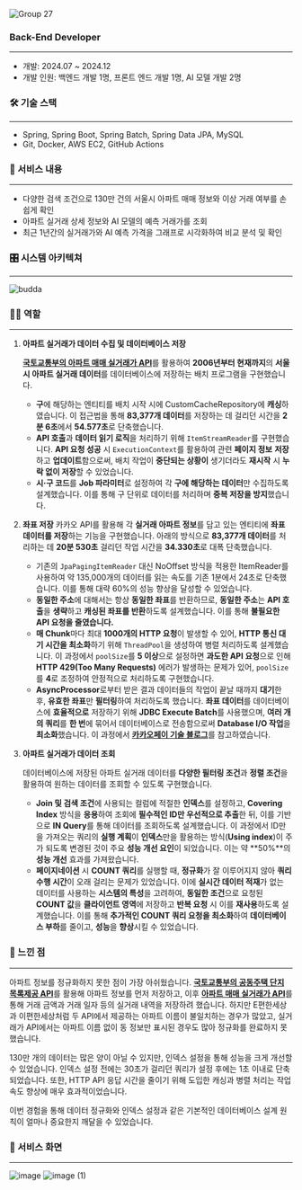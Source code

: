 ![Group 27](https://github.com/user-attachments/assets/6c05aa48-92a3-409b-af24-1945a17d6f42)

### **Back-End Developer**                        
---
- 개발: 2024.07 ~ 2024.12
- 개발 인원: 백엔드 개발 1명, 프론트 엔드 개발 1명, AI 모델 개발 2명

### 🛠 기술 스택

---
- Spring, Spring Boot, Spring Batch, Spring Data JPA, MySQL
- Git, Docker, AWS EC2, GitHub Actions

### 📖 서비스 내용

---

- 다양한 검색 조건으로 130만 건의 서울시 아파트 매매 정보와 이상 거래 여부를 손쉽게 확인
- 아파트 실거래 상세 정보와 AI 모델의 예측 거래가를 조회
- 최근 1년간의 실거래가와 AI 예측 가격을 그래프로 시각화하여 비교 분석 및 확인

### 🎛️ 시스템 아키텍쳐

---
![budda](https://github.com/user-attachments/assets/6bbdfee3-8502-49c7-8836-f9ab0e8ab3bb)

### 🙋‍♂️ 역할

---

1. **아파트 실거래가 데이터 수집 및 데이터베이스 저장**
    
    [**국토교통부의 아파트 매매 실거래가 API**](https://www.data.go.kr/data/15126469/openapi.do#/API%20%EB%AA%A9%EB%A1%9D/getRTMSDataSvcAptTrade)를 활용하여 **2006년부터 현재까지**의 **서울시 아파트 실거래 데이터**를 데이터베이스에 저장하는 배치 프로그램을 구현했습니다.
    
    - **구**에 해당하는 엔티티를 배치 시작 시에 CustomCacheRepository에 **캐싱**하였습니다. 이 접근법을 통해 **83,377개 데이터**를 저장하는 데 걸리던 시간을 **2분 6초**에서 **54.577초**로 단축했습니다.
    - **API 호출**과 **데이터 읽기 로직**을 처리하기 위해 `ItemStreamReader`를 구현했습니다. **API 요청 성공** 시 `ExecutionContext`를 활용하여 관련 **페이지 정보** **저장**하고 **업데이트**함으로써,  배치 작업이 **중단되는 상황이** 생기더라도 **재시작** 시 **누락 없이 저장**할 수 있었습니다.
    - **시·구 코드**를 **Job 파라미터**로 설정하여 각 **구에 해당하는 데이터**만 수집하도록 설계했습니다. 이를 통해 구 단위로 데이터를 처리하며 **중복 저장을 방지**했습니다.
2. **좌표 저장**
카카오 API를 활용해 각 **실거래 아파트 정보**를 담고 있는 엔티티에 **좌표 데이터를 저장**하는 기능을 구현했습니다. 아래의 방식으로 **83,377개 데이터**를 처리하는 데 **20분 530초** 걸리던 작업 시간을 **34.330초**로 대폭 단축했습니다.
    - 기존의 `JpaPagingItemReader` 대신 NoOffset 방식을 적용한 ItemReader를 사용하여 약 135,000개의 데이터를 읽는 속도를 기존 1분에서 24초로 단축했습니다. 이를 통해 대략 60%의 성능 향상을 달성할 수 있었습니다.
    - **동일한 주소**에 대해서는 항상 **동일한 좌표**를 반환하므로, **동일한 주소**는 **API 호출**을 **생략**하고 **캐싱된 좌표를 반환**하도록 설계했습니다. 이를 통해 **불필요한 API 요청을 줄였습니다.**
    - **매 Chunk**마다 최대 **1000개의 HTTP 요청**이 발생할 수 있어, **HTTP 통신 대기 시간을 최소화**하기 위해 `ThreadPool`을 생성하여 병렬 처리하도록 설계했습니다. 이 과정에서 `poolSize`를 **5 이상**으로 설정하면 **과도한 API 요청**으로 인해 **HTTP 429(Too Many Requests)** 에러가 발생하는 문제가 있어, `poolSize`를 **4**로 조정하여 안정적으로 처리하도록 구현했습니다.
    - **AsyncProcessor**로부터 받은 결과 데이터들의 작업이 끝날 때까지 **대기**한 후, **유효한 좌표**만 **필터링**하여 처리하도록 했습니다. **좌표 데이터**를 데이터베이스에 **효율적으로** 저장하기 위해 **JDBC Execute Batch**를 사용했으며, **여러 개의 쿼리**를 **한 번**에 묶어서 데이터베이스로 전송함으로써 **Database I/O 작업**을 **최소화**했습니다. 이 과정에서 [**카카오페이 기술 블로그**](https://tech.kakaopay.com/post/spring-batch-performance/#%EB%B3%91%EB%A0%AC-%EC%B2%98%EB%A6%AC%EB%A1%9C-http-%ED%86%B5%EC%8B%A0-%EB%8C%80%EA%B8%B0-%EC%8B%9C%EA%B0%84-%EC%B5%9C%EC%86%8C%ED%99%94)를 참고하였습니다.
3. **아파트 실거래가 데이터 조회**
    
    데이터베이스에 저장된 아파트 실거래 데이터를 **다양한 필터링 조건**과 **정렬 조건**을 활용하여 원하는 데이터를 조회할 수 있도록 구현했습니다.
    
    - **Join 및 검색 조건**에 사용되는 컬럼에 적절한 **인덱스**를 설정하고, **Covering Index** 방식을 **응용**하여 조회에 **필수적인 ID만 우선적으로 추출**한 뒤, 이를 기반으로 **IN Query**를 통해 데이터를 조회하도록 설계했습니다. 이 과정에서 ID만을 가져오는 쿼리의 **실행 계획**이 **인덱스**만을 활용하는 방식(**Using index**)이 주가 되도록 변경된 것이 주요 **성능 개선 요인**이 되었습니다. 이는 약 **50%**의 **성능 개선** 효과를 가져왔습니다.
    - **페이지네이션** 시 **COUNT 쿼리**를 실행할 때, **정규화**가 잘 이루어지지 않아 **쿼리 수행 시간**이 오래 걸리는 문제가 있었습니다. 이에 **실시간 데이터 적재**가 없는 데이터를 사용하는 **시스템의 특성**을 고려하여, **동일한 조건**으로 요청된 **COUNT 값**을 **클라이언트 영역**에 저장하고 **반복 요청** 시 이를 **재사용**하도록 설계했습니다. 이를 통해 **추가적인 COUNT 쿼리 요청을 최소화**하여 **데이터베이스 부하**를 줄이고, **성능**을  **향상**시킬 수 있었습니다.

### 🧐 느낀 점

---

아파트 정보를 정규화하지 못한 점이 가장 아쉬웠습니다. [**국토교통부의 공동주택 단지 목록제공 API**](https://www.data.go.kr/data/15057332/openapi.do)를 활용해 아파트 정보를 먼저 저장하고, 이후 [**아파트 매매 실거래가 API**](https://www.data.go.kr/data/15126469/openapi.do#/API%20%EB%AA%A9%EB%A1%9D/getRTMSDataSvcAptTrade)를 통해 거래 금액과 거래 일자 등의 실거래 내역을 저장하려 했습니다. 하지만 E편한세상과 이편한세상처럼 두 API에서 제공하는 아파트 이름이 불일치하는 경우가 많았고, 실거래가 API에서는 아파트 이름 없이 동 정보만 표시된 경우도 많아 정규화를 완료하지 못했습니다.

130만 개의 데이터는 많은 양이 아닐 수 있지만, 인덱스 설정을 통해 성능을 크게 개선할 수 있었습니다. 인덱스 설정 전에는 30초가 걸리던 쿼리가 설정 후에는 1초 이내로 단축되었습니다. 또한, HTTP API 응답 시간을 줄이기 위해 도입한 캐싱과 병렬 처리는 작업 속도 향상에 매우 효과적이었습니다.

이번 경험을 통해 데이터 정규화와 인덱스 설정과 같은 기본적인 데이터베이스 설계 원칙이 얼마나 중요한지 깨달을 수 있었습니다.

### 👀 서비스 화면
---
![image](https://github.com/user-attachments/assets/fd3044ed-f3ea-4641-bcbe-305b23ddd86c)
![image (1)](https://github.com/user-attachments/assets/a6ead61b-1819-4938-9e0b-b938e07388d8)

